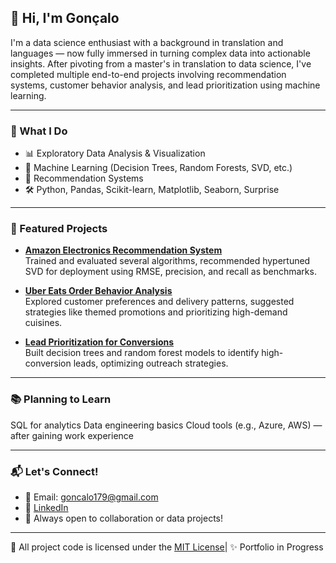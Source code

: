 ## 👋 Hi, I'm Gonçalo

I'm a data science enthusiast with a background in translation and languages — now fully immersed in turning complex data into actionable insights. After pivoting from a master's in translation to data science, I've completed multiple end-to-end projects involving recommendation systems, customer behavior analysis, and lead prioritization using machine learning.

---

### 🧠 What I Do
- 📊 Exploratory Data Analysis & Visualization
- 🤖 Machine Learning (Decision Trees, Random Forests, SVD, etc.)
- 🧩 Recommendation Systems
- 🛠 Python, Pandas, Scikit-learn, Matplotlib, Seaborn, Surprise

---

### 📌 Featured Projects
- **[Amazon Electronics Recommendation System](https://github.com/goncalo179/RecommendationSystem)**  
  Trained and evaluated several algorithms, recommended hypertuned SVD for deployment using RMSE, precision, and recall as benchmarks.

- **[Uber Eats Order Behavior Analysis](https://github.com/goncalo179/UberEatsAnalysis)**  
  Explored customer preferences and delivery patterns, suggested strategies like themed promotions and prioritizing high-demand cuisines.

- **[Lead Prioritization for Conversions](https://github.com/goncalo179/LeadPrioritization)**  
  Built decision trees and random forest models to identify high-conversion leads, optimizing outreach strategies.

---

### 📚 Planning to Learn
SQL for analytics
Data engineering basics
Cloud tools (e.g., Azure, AWS) — after gaining work experience

---

### 📬 Let's Connect!
- 📧 Email: goncalo179@gmail.com
- 💼 [LinkedIn](https://www.linkedin.com/in/gonçalo-lourenço-12a609205)
- 🧠 Always open to collaboration or data projects!

---

📜 All project code is licensed under the [MIT License](https://opensource.org/licenses/MIT)| ✨ Portfolio in Progress

<!--
**goncalo179/goncalo179** is a ✨ _special_ ✨ repository because its `README.md` (this file) appears on your GitHub profile.

Here are some ideas to get you started:

- 🔭 I’m currently working on ...
- 🌱 I’m currently learning ...
- 👯 I’m looking to collaborate on ...
- 🤔 I’m looking for help with ...
- 💬 Ask me about ...
- 📫 How to reach me: ...
- 😄 Pronouns: ...
- ⚡ Fun fact: ...
-->

